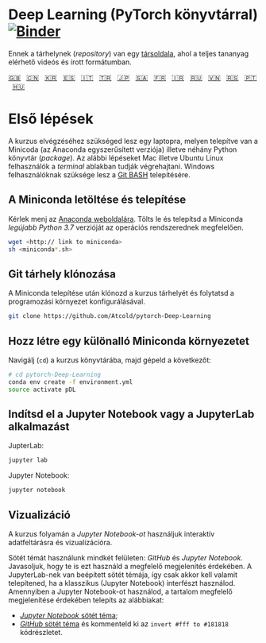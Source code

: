 # Deep Learning (PyTorch könyvtárral) [![Binder](https://mybinder.org/badge_logo.svg)](https://mybinder.org/v2/gh/Atcold/pytorch-Deep-Learning/master)

Ennek a tárhelynek (*repository*) van egy [társoldala](https://atcold.github.io/pytorch-Deep-Learning/), ahol a teljes tananyag elérhető videós és írott formátumban.

<!-- English - Mandarin - Korean - Spanish - Italian - Turkish - Japanese - Arabic - French - Farsi - Russian - Vietnamese - Serbian - Portuguese - Hungarian-->
[🇬🇧](https://github.com/Atcold/pytorch-Deep-Learning/blob/master/README.md) &nbsp; [🇨🇳](https://github.com/Atcold/pytorch-Deep-Learning/blob/master/docs/zh/README-ZH.md) &nbsp; [🇰🇷](https://github.com/Atcold/pytorch-Deep-Learning/blob/master/docs/ko/README-KO.md) &nbsp; [🇪🇸](https://github.com/Atcold/pytorch-Deep-Learning/blob/master/docs/es/README-ES.md) &nbsp; [🇮🇹](https://github.com/Atcold/pytorch-Deep-Learning/blob/master/docs/it/README-IT.md) &nbsp; [🇹🇷](https://github.com/Atcold/pytorch-Deep-Learning/blob/master/docs/tr/README-TR.md) &nbsp; [🇯🇵](https://github.com/Atcold/pytorch-Deep-Learning/blob/master/docs/ja/README-JA.md) &nbsp; [🇸🇦](https://github.com/Atcold/pytorch-Deep-Learning/blob/master/docs/ar/README-AR.md) &nbsp; [🇫🇷](https://github.com/Atcold/pytorch-Deep-Learning/blob/master/docs/fr/README-FR.md) &nbsp; [🇮🇷](https://github.com/Atcold/pytorch-Deep-Learning/blob/master/docs/fa/README-FA.md) &nbsp; [🇷🇺](https://github.com/Atcold/pytorch-Deep-Learning/blob/master/docs/ru/README-RU.md) &nbsp; [🇻🇳](https://github.com/Atcold/pytorch-Deep-Learning/blob/master/docs/vi/README-VI.md) &nbsp; [🇷🇸](https://github.com/Atcold/pytorch-Deep-Learning/blob/master/docs/sr/README-SR.md) &nbsp; [🇵🇹](https://github.com/Atcold/pytorch-Deep-Learning/blob/master/docs/pt/README-PT.md) &nbsp; [🇭🇺](https://github.com/Atcold/pytorch-Deep-Learning/blob/master/docs/hu/README-HU.md)


# Első lépések

A kurzus elvégzéséhez szükséged lesz egy laptopra, melyen telepítve van a Minicoda (az Anaconda egyszerűsített verziója) illetve néhány Python könyvtár (*package*). Az alábbi lépéseket Mac illetve Ubuntu Linux felhasználók a *terminal* ablakban tudják végrehajtani. Windows felhasználóknak szüksége lesz a [Git BASH](https://gitforwindows.org/) telepítésére.

## A Miniconda letöltése és telepítése

Kérlek menj az [Anaconda weboldalára](https://conda.io/miniconda.html).
Tölts le és telepítsd a Miniconda *legújabb Python 3.7* verzióját az operációs rendszerednek megfelelően.

```bash
wget <http:// link to miniconda>
sh <miniconda*.sh>
```


## Git tárhely klónozása

A Miniconda telepítése után klónozd a kurzus tárhelyét és folytatsd a programozási környezet konfigurálásával.

```bash
git clone https://github.com/Atcold/pytorch-Deep-Learning
```


## Hozz létre egy különalló Miniconda környezetet

Navigálj (`cd`) a kurzus könyvtárába, majd gépeld a következőt:

```bash
# cd pytorch-Deep-Learning
conda env create -f environment.yml
source activate pDL
```


## Indítsd el a Jupyter Notebook vagy a JupyterLab alkalmazást

JupterLab:

```bash
jupyter lab
```

Jupyter Notebook:

```bash
jupyter notebook
```


## Vizualizáció

A kurzus folyamán a *Jupyter Notebook-ot* használjuk interaktív adatfeltárásra és vizualizációra.

Sötét témát használunk mindkét felületen: *GitHub* és *Jupyter Notebook*. Javasoljuk, hogy te is ezt használd a megfelelő megjelenítés érdekében.
A JupyterLab-nek van beépített sötét témája, így csak akkor kell valamit telepítened, ha a klasszikus (Jupyter Notebook) interfészt használod.
Amennyiben a Jupyter Notebook-ot használod, a tartalom megfelelő megjelenítése érdekében telepíts az alábbiakat:

 - [*Jupyter Notebook* sötét téma](https://userstyles.org/styles/153443/jupyter-notebook-dark);
 - [*GitHub* sötét téma](https://userstyles.org/styles/37035/github-dark) és kommenteld ki az `invert #fff to #181818` kódrészletet.
